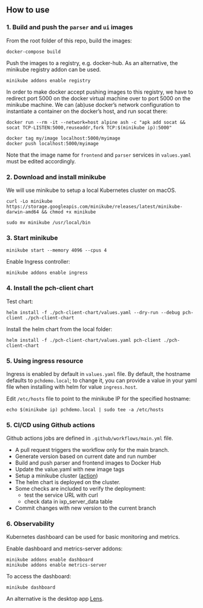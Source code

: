 
## How to use

### 1. Build and push the `parser` and `ui` images

From the root folder of this repo, build the images:

`docker-compose build`

Push the images to a registry, e.g. docker-hub.
As an alternative, the minikube registry addon can be used.

`minikube addons enable registry`

In order to make docker accept pushing images to this registry, we have to redirect port 5000 on the docker virtual machine over to port 5000 on the minikube machine. We can (ab)use docker’s network configuration to instantiate a container on the docker’s host, and run socat there:

```
docker run --rm -it --network=host alpine ash -c "apk add socat && socat TCP-LISTEN:5000,reuseaddr,fork TCP:$(minikube ip):5000"
```

```
docker tag my/image localhost:5000/myimage
docker push localhost:5000/myimage
```

Note that the image name for `frontend` and `parser` services in `values.yaml` must be edited accordingly.


### 2. Download and install minikube

We will use minikube to setup a local Kubernetes cluster on macOS.

```curl -Lo minikube https://storage.googleapis.com/minikube/releases/latest/minikube-darwin-amd64 && chmod +x minikube```

`sudo mv minikube /usr/local/bin`


### 3. Start minikube

`minikube start --memory 4096 --cpus 4`

Enable Ingress controller:

`minikube addons enable ingress`


### 4. Install the pch-client chart

Test chart:

`helm install -f ./pch-client-chart/values.yaml --dry-run --debug pch-client ./pch-client-chart`

Install the helm chart from the local folder:

`helm install -f ./pch-client-chart/values.yaml pch-client ./pch-client-chart`

### 5. Using ingress resource

Ingress is enabled by default in `values.yaml` file. By default, the hostname defaults to `pchdemo.local`; to change it, you can provide a value in your yaml file when installing with helm for value `ingress.host`.

Edit `/etc/hosts` file to point to the minikube IP for the specified hostname:

`echo $(minikube ip) pchdemo.local | sudo tee -a /etc/hosts`


### 5. CI/CD using Github actions

Github actions jobs are defined in `.github/workflows/main.yml` file.

- A pull request triggers the workflow only for the main branch.
- Generate version based on current date and run number
- Build and push parser and frontend images to Docker Hub
- Update the value.yaml with new image tags
- Setup a minikube cluster ([action](https://github.com/kremmydas/setup-minikube))
- The helm chart is deployed on the cluster.
- Some checks are included to verify the deployment:
	- test the service URL with curl
	- check data in ixp_server_data table
- Commit changes with new version to the current branch


### 6. Observability

Kubernetes dashboard can be used for basic monitoring and metrics.

Enable dashboard and metrics-server addons:

```
minikube addons enable dashboard
minikube addons enable metrics-server
```
To access the dashboard:

`minikube dashboard`
  
An alternative is the desktop app [Lens](https://docs.k8slens.dev/main/).

